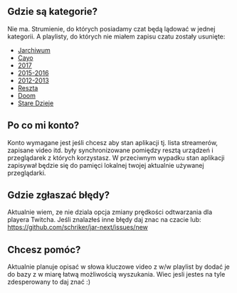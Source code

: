 ## Gdzie są kategorie?
Nie ma. Strumienie, do których posiadamy czat będą lądować w jednej kategorii. A playlisty, do których nie miałem zapisu czatu zostały usunięte:

* [Jarchiwum](https://www.youtube.com/playlist?list=PLNsmXQ7BZFkU3UdbgfHusVp4BvDJcqMC1) 
* [Cayo](https://www.youtube.com/playlist?list=PLy_S3HWq-C5H-xfarvJOsTQdWQ3vFsCUk) 
* [2017](https://www.youtube.com/playlist?list=PLy_S3HWq-C5FzEMsnZ_ff1tH1TccCS9cL) 
* [2015-2016](https://www.youtube.com/playlist?list=PLy_S3HWq-C5Eh8PNazKgUbcHt9RI4YPqp) 
* [2012-2013](https://www.youtube.com/playlist?list=PLy_S3HWq-C5Gn4yngiuP7CffQEv_ApFDu) 
* [Reszta](https://www.youtube.com/playlist?list=PLy_S3HWq-C5Ek1GORxXdjoYZjK-BjumDm) 
* [Doom](https://www.youtube.com/playlist?list=PL2oOBJfCFJBZ0Qe4he9pnDyZljV6_dR75) 
* [Stare Dzieje](https://www.youtube.com/playlist?list=PLxiwAo629YA7BLhSExM5dNv-zunGF7dTv) 

## Po co mi konto?

Konto wymagane jest jeśli chcesz aby stan aplikacji tj. lista streamerów, zapisane video itd. były synchronizowane pomiędzy resztą urządzeń i przeglądarek z których korzystasz. W przeciwnym wypadku stan aplikacji zapisywał będzie się do pamięci lokalnej twojej aktualnie używanej przeglądarki.

## Gdzie zgłaszać błędy?

Aktualnie wiem, ze nie dziala opcja zmiany prędkości odtwarzania dla playera Twitcha. Jeśli znalazłeś inne błędy daj znac na czacie lub: https://github.com/schriker/jar-next/issues/new

## Chcesz pomóc?

Aktualnie planuje opisać w słowa kluczowe video z w/w playlist by dodać je do bazy z w miarę łatwą możliwością wyszukania. Wiec jesli jestes na tyle zdesperowany to daj znać :)